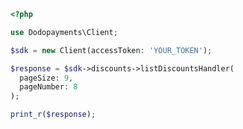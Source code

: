 ```php
<?php

use Dodopayments\Client;

$sdk = new Client(accessToken: 'YOUR_TOKEN');

$response = $sdk->discounts->listDiscountsHandler(
  pageSize: 9,
  pageNumber: 8
);

print_r($response);

```


<!-- This file was generated by liblab | https://liblab.com/ -->